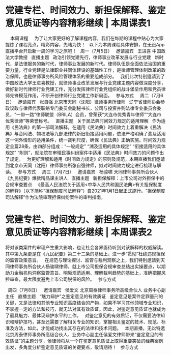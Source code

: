 # 党建专栏、时间效力、新担保解释、鉴定意见质证等内容精彩继续 | 本周课表1

 
 
本周课程
 
 
为了让大家更好的了解课程内容，我们在每期的课程中贴心为大家提炼了课程亮点，精彩内容，先睹为快！
 
以下为本周课程具体安排，在无讼App直播平台开启新一周的学习之旅吧！
 
周一（7月5日）
 
邀请嘉宾
 
王进喜
中国政法大学教授
 
直播主题
 
政治引领党建先行，律师事业改革发展与行业党建
 
新时代，是法律服务的新时代，律师事业发展的新时代。律师队伍是全面依法治国的重要力量，行业党建是法律职业共同体建设的基础性工作，是律师管理体制改革的政治保障，也是律师事务所风险管理体系的重要组成部分。
 
我们此次特别邀请到了中国政法大学王进喜教授，就律师事业改革发展与行业党建主题内容做深度分享，做好新时代律师行业党建工作，充分发挥律师行业党组织的战斗堡垒作用和党员律师先锋模范作用，不断开创律师行业党建工作新局面。
 
参与方式
 
 
周二（7月6日）
 
邀请嘉宾
 
张自强
北京市天同（沈阳）律师事务所律师
 
辽宁省律师协会参政议政与律师代表联络专门委员会副秘书长，公司与投资并购法律专业委员会委员，“一带一路”律师联盟（BRILA）会员，曾荣获“大连市优秀青年律师”“大连市优秀律师”等荣誉称号。
 
直播主题
 
关于民法典时间效力规定的适用理解
 
作为适用《民法典》的第一部司法解释，在适用《民法典》时间效力上着重解决《民法典》与合同法、物权法等九部法律的新旧衔接适用问题，依法严格明确了溯及适用这一例外情形的适用条件，统一裁判尺度，确保《民法典》正确实施。时间效力规定全篇28条，由四部分组成：“一般规定” “溯及适用的具体规定” “衔接适用的具体规定” “附则”，就法院在审理民事纠纷案件中适用《民法典》时间效力的问题作出了规定。
 
为更好理解和适用《时间效力规定》的原则及规范，本期直播我们邀请到北京市天同（沈阳）律师事务所张自强律师，拟对时间效力规定进行梳理与解读。
 
参与方式
 
 
周三（7月7日）
 
邀请嘉宾
 
杨骏啸
天同律师事务所合伙人
《九民纪要》爆款精品课主讲人
 
直播主题
 
新担保解释：上市公司对外担保中的合规审查要点
 
《最高人民法院关于适用<中华人民共和国民法典>有关担保制度的解释》（以下简称“担保制度司法解释”）自2021年1月1日起正式施行。“担保制度司法解释”作为法院审理担保纠纷案件的审判指南，

# 党建专栏、时间效力、新担保解释、鉴定意见质证等内容精彩继续 | 本周课表2

将对该类案件的审理产生重大影响，也让社会各界亟待听到对该解释的权威解读。其中第九条更是在《九民纪要》第二十二条的基础上，进一步“贯彻”杜绝违规担保的监管政策意旨。
 
在规范与理论探讨、监管与裁判观察之上，我们特别邀请到天同律师事务所合伙人杨骏啸律师，就上市公司担保合规审查总结出实操要点，以期助力金融机构洞察监管意旨、明晰规范适用、理解裁判趋势的基础上，准确把握风控审查，最大限度避免上市公司脱保的风险。
 
参与方式

 
周四（7月8日）
 
邀请嘉宾
 
侯爱文
北京周泰律师事务所高级合伙人
业务中心副主任
 
直播主题
 
“魅力辩护”之鉴定意见的有效质证
 
鉴定意见是案件定罪量刑的关键，又是法律和其他专业知识高度结合的产物，如果不学习其他领域专业知识，不掌握一定的方法和技巧，就无法对其有效质证。因此，对鉴定意见质证也就成为了最具魅力、最体现辩护水平的工作。
 
对鉴定意见的有效质证，不仅需要法律知识和辩护技巧，甚至还需要了解相关专业的知识，掌握相关鉴定的技术、规范、标准及方法，如此，才能成功找出其存在的法律和技术问题。
 
本期直播，无讼特邀北京周泰律师事务所高级合伙人、业务中心副主任侯爱文律师带来“鉴定意见的有效质证”的主题分享，侯律师将从一个在鉴定意见质证上取得重要突破的经典案例出发，多角度分析鉴定意见质证的关键要点，敬请期待！
 
参与方式

 


